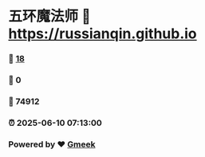 # 五环魔法师 :link: https://russianqin.github.io 
### :page_facing_up: [18](https://russianqin.github.io/tag.html) 
### :speech_balloon: 0 
### :hibiscus: 74912 
### :alarm_clock: 2025-06-10 07:13:00 
### Powered by :heart: [Gmeek](https://github.com/Meekdai/Gmeek)

